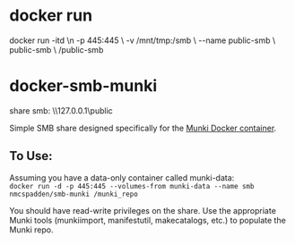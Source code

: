 # docker run
docker run -itd \\n
     -p 445:445 \\
     -v /mnt/tmp:/smb \\
     --name public-smb \\
     public-smb \\
     /public-smb

# docker-smb-munki
share smb: \\\127.0.0.1\public

Simple SMB share designed specifically for the [Munki Docker container](https://github.com/nmcspadden/docker-munki).

To Use:
----
Assuming you have a data-only container called munki-data:  
`docker run -d -p 445:445 --volumes-from munki-data --name smb nmcspadden/smb-munki /munki_repo`

You should have read-write privileges on the share.  Use the appropriate Munki tools (munkiimport, manifestutil, makecatalogs, etc.) to populate the Munki repo.
